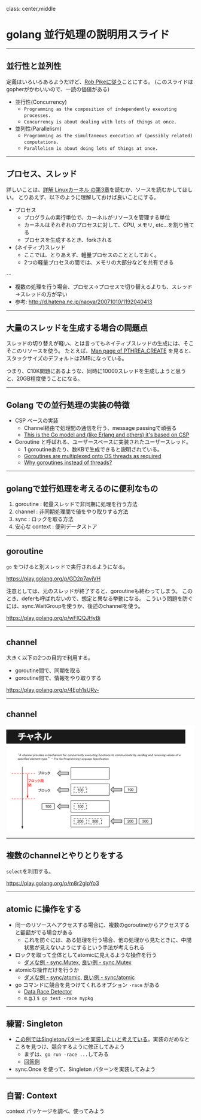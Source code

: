 class: center,middle

# golang 並行処理の説明用スライド

---

## 並行性と並列性

定義はいろいろあるようだけど、[Rob Pikeに従う](https://talks.golang.org/2012/waza.slide#1)ことにする。
(このスライドはgopherがかわいいので、一読の価値がある)

* 並行性(Concurrency)
    * `Programming as the composition of independently executing processes.`
    * `Concurrency is about dealing with lots of things at once.`
* 並列性(Parallelism)
    * `Programming as the simultaneous execution of (possibly related) computations.`
    * `Parallelism is about doing lots of things at once.`

---

## プロセス、スレッド

詳しいことは、[詳解 Linuxカーネル の第3章](https://www.oreilly.co.jp/books/9784873113135/)を読むか、ソースを読むかしてほしい。
とりあえず、以下のように理解しておけば良いことにする。

* プロセス
    * プログラムの実行単位で、カーネルがリソースを管理する単位
    * カーネルはそれぞれのプロセスに対して、CPU, メモリ, etc...を割り当てる
    * プロセスを生成するとき、forkされる
* (ネイティブ)スレッド
    * ここでは、とりあえず、軽量プロセスのこととしておく。
    * 2つの軽量プロセスの間では、メモリの大部分などを共有できる

--

* 複数の処理を行う場合、プロセス→プロセスで切り替えるよりも、スレッド→スレッドの方が早い
* 参考: http://d.hatena.ne.jp/naoya/20071010/1192040413

---

## 大量のスレッドを生成する場合の問題点

スレッドの切り替えが軽い、とは言ってもネイティブスレッドの生成には、そこそこのリソースを使う。
たとえば、[Man page of PTHREA\_CREATE](https://linuxjm.osdn.jp/html/LDP_man-pages/man3/pthread_create.3.html) を見ると、スタックサイズのデフォルトは2MBになっている。

つまり、C10K問題にあるような、同時に10000スレッドを生成しようと思うと、20GB程度使うことになる。

---

## Golang での並行処理の実装の特徴

* CSP ベースの実装
    * Channel経由で処理間の通信を行う、message passingで頑張る
    * [This is the Go model and (like Erlang and others) it's based on CSP](https://talks.golang.org/2012/waza.slide#10)
* Goroutine と呼ばれる、ユーザースペースに実装されたユーザースレッド。
    * 1 goroutineあたり、数KBで生成できると説明されている。
    * [Goroutines are multiplexed onto OS threads as required](https://talks.golang.org/2012/waza.slide#32)
    * [Why goroutines instead of threads?](https://golang.org/doc/faq#goroutines)

---

## golangで並行処理を考えるのに便利なもの

1. goroutine      : 軽量スレッドで非同期に処理を行う方法
2. channel        : 非同期処理間で値をやり取りする方法
3. sync           : ロックを取る方法
4. 安心な context : 便利データストア

---

## goroutine

`go` をつけると別スレッドで実行されるようになる。

https://play.golang.org/p/GD2p7avjVH

注意としては、元のスレッドが終了すると、goroutineも終わってしまう。
このとき、deferも呼ばれないので、想定と異なる挙動になる。
こういう問題を防ぐには、sync.WaitGroupを使うか、後述のchannelを使う。

https://play.golang.org/p/wFlQQJHyBi

---

## channel

大きく以下の2つの目的で利用する。
* goroutine間で、同期を取る
* goroutine間で、情報をやり取りする

https://play.golang.org/p/4Egh1sURy-

---

## channel

![](slides/golang-concurrency/channel.svg)

---

## 複数のchannelとやりとりをする

`select`を利用する。

https://play.golang.org/p/m8r2gIpYo3

---

## atomic に操作をする

* 同一のリソースへアクセスする場合に、複数のgoroutineからアクセスすると齟齬がでる場合がある
    * これを防ぐには、ある処理を行う場合、他の処理から見たときに、中間状態が見えないようにするという手法が考えられる
* ロックを取って全体としてatomicに見えるような操作を行う
    * [ダメな例 - sync.Mutex](https://play.golang.org/p/3PbZjNn2Eo), [良い例 - sync.Mutex](https://play.golang.org/p/aFsY4xVBVB)
* atomicな操作だけを行うか
    * [ダメな例 - sync/atomic](https://play.golang.org/p/tEdpP2SWHm), [良い例 - sync/atomic](https://play.golang.org/p/WR-LKqGjwz)
* go コマンドに競合を見つけてくれるオプション `-race` がある
    * [Data Race Detector](https://golang.org/doc/articles/race_detector.html)
    * e.g.) `$ go test -race mypkg`

---


## 練習: Singleton

* [この例ではSingletonパターンを実装したいと考えている](https://play.golang.org/p/RpJDe5AS0_)。実装のだめなところを見つけ、競合するように修正してみよう
    * まずは、`go run -race ...`してみる
    * [回答例](https://play.golang.org/p/KEkH3pYcJX)
* sync.Once を使って、Singleton パターンを実装してみよう

---

## 自習: Context

context パッケージを調べ、使ってみよう
